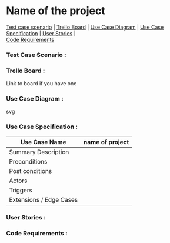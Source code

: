 # </a>Name of the project

[Test case scenario](#test) |
[Trello Board](#trello) |
[Use Case Diagram](#diag) |
[Use Case Specification](#spec) |
[User Stories](#stories) |  
[Code Requirements](#reqs) <br>

### <a name="test"></a>Test Case Scenario :




### <a name="trello"></a>Trello Board :

Link to board if you have one


### <a name="diag"></a>Use Case Diagram :

svg



### <a name="spec"/></a>Use Case Specification :

| Use Case Name  | name of project |
| --- | --- |
| Summary Description |  |
| Preconditions |  |
| Post conditions |  |
| Actors          |  |
| Triggers        |  |
| Extensions / Edge Cases|  |  


### <a name="stories"></a>User Stories :



### <a name="reqs"></a>Code Requirements :
